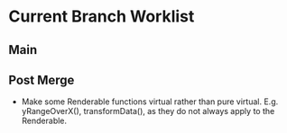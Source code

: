 # Current Branch Worklist

## Main

## Post Merge
- Make some Renderable functions virtual rather than pure virtual. E.g. yRangeOverX(), transformData(), as they do not always apply to the Renderable.
